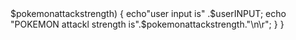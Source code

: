  <?php

$userINPUT=17;
for($userINPUT=0; $userINPUT<100; $userINPUT++ )
{
    $pokemonattackstrength=rand(1,100);
   
echo "pokemonstrengthis ". $pokemonattackstrength;
if($userINPUT>$pokemonattackstrength)
{
echo"user input is" .$userINPUT;
echo "POKEMON attackl strength is".$pokemonattackstrength."\n\r";
}
}
 
